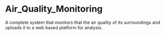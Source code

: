 # Air_Quality_Monitoring
A complete system that monitors that the air quality of its surroundings and uploads it to a web based platform for analysis.
